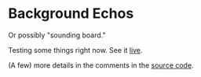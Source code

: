 # Background Echos
Or possibly "sounding board."

Testing some things right now.
See it [live](https://tradeideasphilip.github.io/background-echos/).

(A few) more details in the comments in the [source code](https://github.com/TradeIdeasPhilip/background-echos/blob/master/src/main.ts).